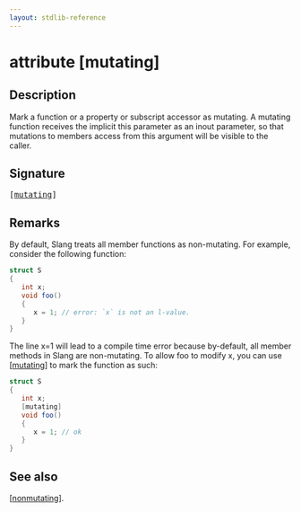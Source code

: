 ```yaml
---
layout: stdlib-reference
---
```


# attribute [mutating]

## Description

Mark a function or a property or subscript accessor as mutating. A mutating function receives the implicit <span class='code'>this</span> parameter
as an <span class='code'><span class="code_keyword">inout</span></span> parameter, so that mutations to members access from <span class='code'>this</span> argument will be visible to the caller.


## Signature

<pre>
[<a href=".">mutating</a>]
</pre>

## Remarks


By default, Slang treats all member functions as non-mutating. For example, consider the following function:
```csharp
struct S
{
   int x;
   void foo()
   {
      x = 1; // error: `x` is not an l-value.
   }
}

```
The line <span class='code'>x=1</span> will lead to a compile time error because by-default, all member methods in Slang are non-mutating. To
allow <span class='code'>foo</span> to modify <span class='code'>x</span>, you can use <span class='code'>[<a href=".">mutating</a>]</span> to mark the function as such:
```csharp
struct S
{
   int x;
   [mutating]
   void foo()
   {
      x = 1; // ok
   }
}
```

## See also

<span class='code'>[<a href="../nonmutating.md">nonmutating</a>]</span>.


